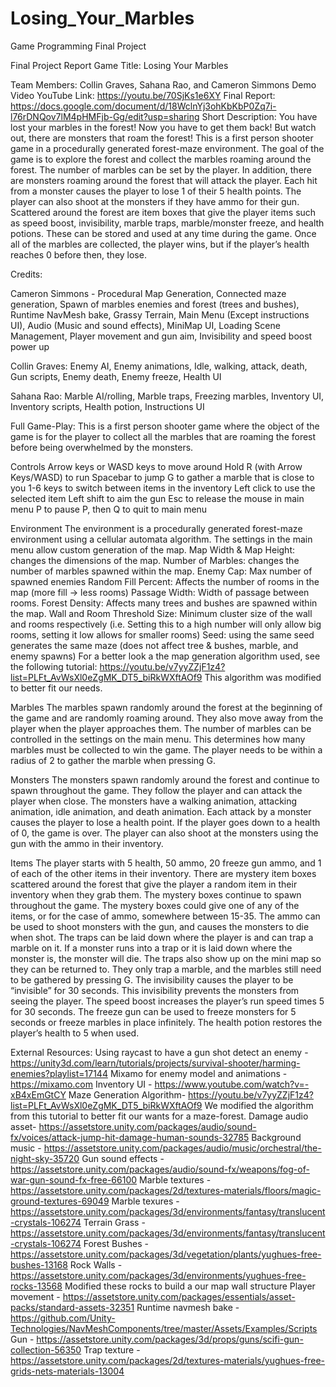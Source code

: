 # Losing_Your_Marbles
Game Programming Final Project

Final Project Report
Game Title: Losing Your Marbles

Team Members: Collin Graves, Sahana Rao, and Cameron Simmons
Demo Video YouTube Link: https://youtu.be/70SjKs1e6XY
Final Report: https://docs.google.com/document/d/18WclnYj3ohKbKbP0Zq7i-l76rDNQov7lM4pHMFjb-Gg/edit?usp=sharing
Short Description:
You have lost your marbles in the forest! Now you have to get them back! But watch out, there are monsters that roam the forest!
This is a first person shooter game in a procedurally generated forest-maze environment. The goal of the game is to explore the forest and collect the marbles roaming around the forest. The number of marbles can be set by the player. In addition, there are monsters roaming around the forest that will attack the player. Each hit from a monster causes the player to lose 1 of their 5 health points. The player can also shoot at the monsters if they have ammo for their gun. Scattered around the forest are item boxes that give the player items such as speed boost, invisibility, marble traps, marble/monster freeze, and health potions. These can be stored and used at any time during the game. Once all of the marbles are collected, the player wins, but if the player’s health reaches 0 before then, they lose. 

Credits:

Cameron Simmons - 
  Procedural Map Generation,
  Connected maze generation,
  Spawn of marbles enemies and forest (trees and bushes),
  Runtime NavMesh bake,
  Grassy Terrain,
  Main Menu (Except instructions UI),
  Audio (Music and sound effects),
  MiniMap UI,
  Loading Scene Management,
  Player movement and gun aim,
  Invisibility and speed boost power up

Collin Graves:
  Enemy AI,
  Enemy animations,
  Idle, walking, attack, death,
  Gun scripts,
  Enemy death,
  Enemy freeze,
  Health UI

Sahana Rao:
  Marble AI/rolling,
  Marble traps,
  Freezing marbles,
  Inventory UI,
  Inventory scripts,
  Health potion,
  Instructions UI

Full Game-Play:
This is a first person shooter game where the object of the game is for the player to collect all the marbles that are roaming the forest before being overwhelmed by the monsters. 

Controls
Arrow keys or WASD keys to move around
Hold R (with Arrow Keys/WASD) to run 
Spacebar to jump
G to gather a marble that is close to you
1-6 keys to switch between items in the inventory
Left click to use the selected item
Left shift to aim the gun
Esc to release the mouse in main menu
P to pause 
P, then Q to quit to main menu

Environment
The environment is a procedurally generated forest-maze environment using a cellular automata algorithm. The settings in the main menu allow custom generation of the map.
Map Width & Map Height: changes the dimensions of the map. 
Number of Marbles: changes the number of marbles spawned within the map. 
Enemy Cap: Max number of spawned enemies 
Random Fill Percent: Affects the number of rooms in the map (more fill → less rooms)
Passage Width: Width of passage between rooms.
Forest Density: Affects many trees and bushes are spawned within the map.
Wall and Room Threshold Size: Minimum cluster size of the wall and rooms respectively (i.e. Setting this to a high number will only allow big rooms, setting it low allows for smaller rooms)
Seed: using the same seed generates the same maze (does not affect tree & bushes, marble, and enemy spawns)
For a better look a the map generation algorithm used, see the following tutorial: https://youtu.be/v7yyZZjF1z4?list=PLFt_AvWsXl0eZgMK_DT5_biRkWXftAOf9
This algorithm was modified to better fit our needs. 

Marbles
The marbles spawn randomly around the forest at the beginning of the game and are randomly roaming around. They also move away from the player when the player approaches them. The number of marbles can be controlled in the settings on the main menu. This determines how many marbles must be collected to win the game. The player needs to be within a radius of 2 to gather the marble when pressing G.

Monsters
The monsters spawn randomly around the forest and continue to spawn throughout the game. They follow the player and can attack the player when close. The monsters have a walking animation, attacking animation, idle animation, and death animation. Each attack by a monster causes the player to lose a health point. If the player goes down to a health of 0, the game is over. The player can also shoot at the monsters using the gun with the ammo in their inventory.

Items
The player starts with 5 health, 50 ammo, 20 freeze gun ammo, and 1 of each of the other items in their inventory. There are mystery item boxes scattered around the forest that give the player a random item in their inventory when they grab them. The mystery boxes continue to spawn throughout the game. The mystery boxes could give one of any of the items, or for the case of ammo, somewhere between 15-35. The ammo can be used to shoot monsters with the gun, and causes the monsters to die when shot. The traps can be laid down where the player is and can trap a marble on it. If a monster runs into a trap or it is laid down where the monster is, the monster will die. The traps also show up on the mini map so they can be returned to. They only trap a marble, and the marbles still need to be gathered by pressing G. The invisibility causes the player to be “invisible” for 30 seconds. This invisibility prevents the monsters from seeing the player. The speed boost increases the player’s run speed times 5 for 30 seconds. The freeze gun can be used to freeze monsters for 5 seconds or freeze marbles in place infinitely. The health potion restores the player’s health to 5 when used. 

External Resources:
Using raycast to have a gun shot detect an enemy - https://unity3d.com/learn/tutorials/projects/survival-shooter/harming-enemies?playlist=17144
Mixamo for enemy model and animations - https://mixamo.com
Inventory UI - https://www.youtube.com/watch?v=-xB4xEmGtCY
Maze Generation Algorithm- https://youtu.be/v7yyZZjF1z4?list=PLFt_AvWsXl0eZgMK_DT5_biRkWXftAOf9
We modified the algorithm from this tutorial to better fit our wants for a maze-forest.
Damage audio asset- https://assetstore.unity.com/packages/audio/sound-fx/voices/attack-jump-hit-damage-human-sounds-32785
Background music - https://assetstore.unity.com/packages/audio/music/orchestral/the-night-sky-35720
Gun sound effects - https://assetstore.unity.com/packages/audio/sound-fx/weapons/fog-of-war-gun-sound-fx-free-66100
Marble textures - https://assetstore.unity.com/packages/2d/textures-materials/floors/magic-ground-textures-69049
Marble texures - https://assetstore.unity.com/packages/3d/environments/fantasy/translucent-crystals-106274
Terrain Grass - https://assetstore.unity.com/packages/3d/environments/fantasy/translucent-crystals-106274
Forest Bushes - https://assetstore.unity.com/packages/3d/vegetation/plants/yughues-free-bushes-13168
Rock Walls - https://assetstore.unity.com/packages/3d/environments/yughues-free-rocks-13568
Modified these rocks to build a our map wall structure
Player movement - https://assetstore.unity.com/packages/essentials/asset-packs/standard-assets-32351
Runtime navmesh bake - https://github.com/Unity-Technologies/NavMeshComponents/tree/master/Assets/Examples/Scripts
Gun - https://assetstore.unity.com/packages/3d/props/guns/scifi-gun-collection-56350
Trap texture - https://assetstore.unity.com/packages/2d/textures-materials/yughues-free-grids-nets-materials-13004

